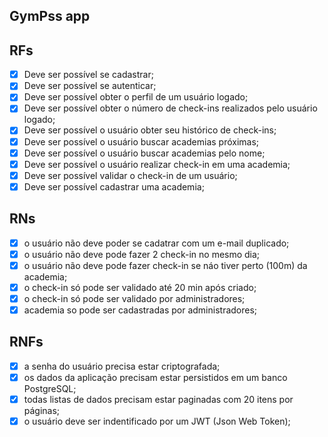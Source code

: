 ## GymPss app


## RFs

- [x] Deve ser possível se cadastrar;
- [x] Deve ser possível se autenticar;
- [x] Deve ser possível obter o perfil de um usuário logado;
- [x] Deve ser possível obter o número de check-ins realizados pelo usuário logado;
- [x] Deve ser possível o usuário obter seu histórico de check-ins;
- [x] Deve ser possível o usuário buscar academias próximas;
- [x] Deve ser possível o usuário buscar academias pelo nome;
- [x] Deve ser possível o usuário realizar check-in em uma academia;
- [x] Deve ser possível validar o check-in de um usuário;
- [x] Deve ser possível cadastrar uma academia;

## RNs

- [x] o usuário não deve poder se cadatrar com um e-mail duplicado;
- [x] o usuário não deve pode fazer 2 check-in no mesmo dia;
- [x] o usuário não deve pode fazer check-in se náo tiver perto (100m) da academia;
- [x] o check-in só pode ser validado até 20 min após criado;
- [x] o check-in só pode ser validado por administradores;
- [x] academia so pode ser cadastradas por administradores;

## RNFs

- [x] a senha do usuário precisa estar criptografada;
- [x] os dados da aplicação precisam estar persistidos em um banco PostgreSQL;
- [x] todas listas de dados precisam estar paginadas com 20 itens por páginas;
- [x] o usuário deve ser  indentificado por um JWT (Json Web Token);